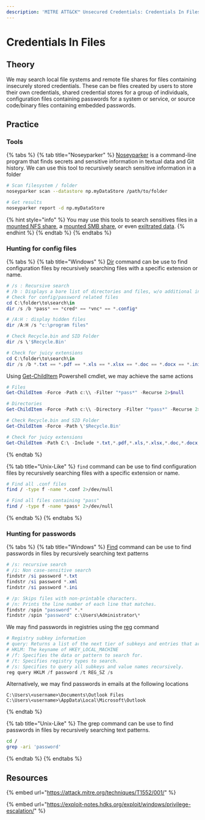 ```yaml
---
description: 'MITRE ATT&CK™ Unsecured Credentials: Credentials In Files - Technique T1552.00'
---
```


# Credentials In Files

## Theory

We may search local file systems and remote file shares for files containing insecurely stored credentials. These can be files created by users to store their own credentials, shared credential stores for a group of individuals, configuration files containing passwords for a system or service, or source code/binary files containing embedded passwords.

## Practice

### Tools

{% tabs %}
{% tab title="Noseyparker" %}
[Noseyparker](https://github.com/praetorian-inc/noseyparker) is a command-line program that finds secrets and sensitive information in textual data and Git history. We can use this tool to recursively search sensitive information in a folder

```bash
# Scan filesystem / folder
noseyparker scan --datastore np.myDataStore /path/to/folder

# Get results
noseyparker report -d np.myDataStore
```

{% hint style="info" %}
You may use this tools to search sensitives files in a [mounted NFS share](../../../delivery/protocols/nfs.md#mount-nfs-shares), a [mounted SMB share](../../../delivery/protocols/smb.md#acls-of-shares-file-folder), or even [exiltrated data](../../../exfiltration/).
{% endhint %}
{% endtab %}
{% endtabs %}

### Hunting for config files

{% tabs %}
{% tab title="Windows" %}
[Dir](https://learn.microsoft.com/en-us/windows-server/administration/windows-commands/dir) command can be use to find configuration files by recursively searching files with a specific extension or name.

```powershell
# /s : Recursive search
# /b : Displays a bare list of directories and files, w/o additional information.
# Check for config/password related files
cd C:\folder\to\search\in
dir /s /b *pass* == *cred* == *vnc* == *.config*

# /A:H : display hidden files 
dir /A:H /s "c:\program files"

# Check Recycle.bin and SID Folder
dir /s \'$Recycle.Bin'

# Check for juicy extensions
cd C:\folder\to\search\in
dir /s /b *.txt == *.pdf == *.xls == *.xlsx == *.doc == *.docx == *.ini
```

Using [Get-ChildItem](https://learn.microsoft.com/en-us/powershell/module/microsoft.powershell.management/get-childitem?view=powershell-7.3) Powershell cmdlet, we may achieve the same actions

```powershell
# Files
Get-ChildItem -Force -Path c:\\ -Filter "*pass*" -Recurse 2>$null

# Directories
Get-ChildItem -Force -Path c:\\ -Directory -Filter "*pass*" -Recurse 2>$null

# Check Recycle.bin and SID Folder
Get-ChildItem -Force -Path \'$Recycle.Bin'

# Check for juicy extensions
Get-ChildItem -Path C:\ -Include *.txt,*.pdf,*.xls,*.xlsx,*.doc,*.docx,*.ini -File -Recurse -ErrorAction SilentlyContinue
```
{% endtab %}

{% tab title="Unix-Like" %}
`find` command can be use to find configuration files by recursively searching files with a specific extension or name.

```bash
# Find all .conf files
find / -type f -name *.conf 2>/dev/null

# Find all files containing "pass"
find / -type f -name *pass* 2>/dev/null
```
{% endtab %}
{% endtabs %}

### Hunting for passwords

{% tabs %}
{% tab title="Windows" %}
[Find](https://learn.microsoft.com/en-us/windows-server/administration/windows-commands/find) command can be use to find passwords in files by recursively searching text patterns

```powershell
# /s: recursive search
# /i: Non case-sensitive search
findstr /si password *.txt
findstr /si password *.xml
findstr /si password *.ini

# /p: Skips files with non-printable characters.
# /n: Prints the line number of each line that matches.
findstr /spin "password" *.*
findstr /spin "password" c:\Users\Administrator\*
```

We may find passwords in registries using the [reg](https://learn.microsoft.com/en-us/windows-server/administration/windows-commands/reg) command

```powershell
# Registry subkey information
# query: Returns a list of the next tier of subkeys and entries that are located under a specified subkey in the registry
# HKLM: The keyname of HKEY_LOCAL_MACHINE
# /f: Specifies the data or pattern to search for.
# /t: Specifies registry types to search.
# /s: Specifies to query all subkeys and value names recursively.
reg query HKLM /f password /t REG_SZ /s
```

Alternatively, we may find passwords in emails at the following locations

```
C:\Users\<username>\Documents\Outlook Files
C:\Users\<username>\AppData\Local\Microsoft\Outlook
```
{% endtab %}

{% tab title="Unix-Like" %}
The grep command can be use to find passwords in files by recursively searching text patterns.

```bash
cd /
grep -ari 'password'
```
{% endtab %}
{% endtabs %}

## Resources

{% embed url="https://attack.mitre.org/techniques/T1552/001/" %}

{% embed url="https://exploit-notes.hdks.org/exploit/windows/privilege-escalation/" %}
